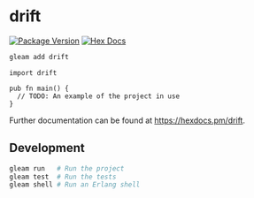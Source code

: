 # drift

[![Package Version](https://img.shields.io/hexpm/v/drift)](https://hex.pm/packages/drift)
[![Hex Docs](https://img.shields.io/badge/hex-docs-ffaff3)](https://hexdocs.pm/drift/)

```sh
gleam add drift
```
```gleam
import drift

pub fn main() {
  // TODO: An example of the project in use
}
```

Further documentation can be found at <https://hexdocs.pm/drift>.

## Development

```sh
gleam run   # Run the project
gleam test  # Run the tests
gleam shell # Run an Erlang shell
```
